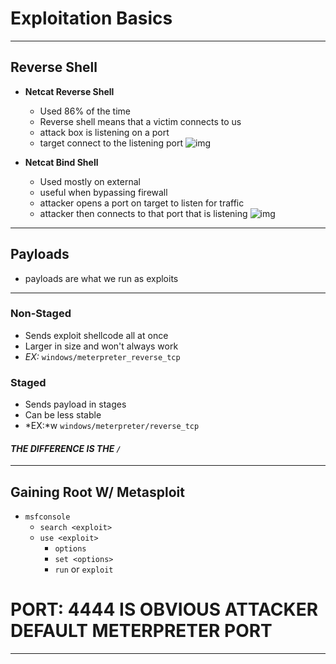 # **Exploitation Basics**
----
## **Reverse Shell**
- **Netcat Reverse Shell** 
    - Used 86% of the time
    - Reverse shell means that a victim connects to us
    - attack box is listening on a port
    - target connect to the listening port
![img](reverseshell.png)

- **Netcat Bind Shell**
    - Used mostly on external
    - useful when bypassing firewall
    - attacker opens a port on target to listen for traffic
    - attacker then connects to that port that is listening
![img](bindshell.png)
----
## **Payloads**
- payloads are what we run as exploits
---
### **Non-Staged**
- Sends exploit shellcode all at once
- Larger in size and won't always work
- *EX:* `windows/meterpreter_reverse_tcp` 
### **Staged**
- Sends payload in stages
- Can be less stable
- *EX:*w `windows/meterpreter/reverse_tcp`

#### *THE DIFFERENCE IS THE `/`*
----
## **Gaining Root W/ Metasploit**
- `msfconsole`
    - `search <exploit>`
    - `use <exploit>`
        - `options`
        - `set <options>`
        - `run` or `exploit`
# **PORT: 4444 IS OBVIOUS ATTACKER DEFAULT METERPRETER PORT**
----
